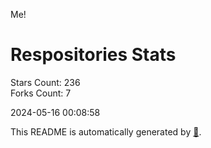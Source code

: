 Me!

# Respositories Stats
Stars Count: 236  
Forks Count: 7

2024-05-16 00:08:58  

This README is automatically generated by [🐰](https://github.com/rnitta/rnitta).
